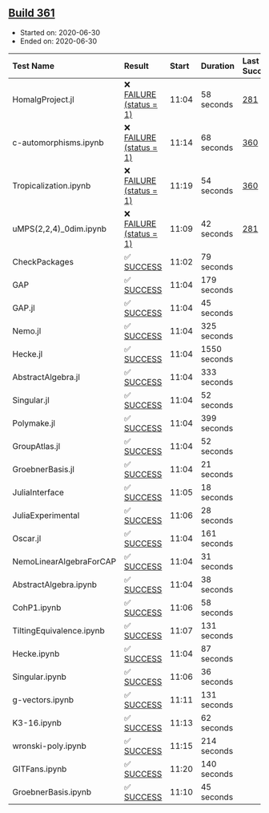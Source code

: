 ## [Build 361](https://oscarci.mathematik.uni-kl.de/job/oscar-stable/361/)

* Started on: 2020-06-30
* Ended on: 2020-06-30

| Test Name    | Result | Start | Duration | Last Success | First Failure |
|:-------------|:-------|:------|:---------|:-------------|:--------------|
| HomalgProject.jl | ❌ [FAILURE (status = 1)](https://oscarci.mathematik.uni-kl.de/job/oscar-stable/361/artifact/logs/build-361/HomalgProject.jl.log) | 11:04 | 58 seconds | [281](https://oscarci.mathematik.uni-kl.de/job/oscar-stable/281/) | [282](https://oscarci.mathematik.uni-kl.de/job/oscar-stable/282/) |
| c-automorphisms.ipynb | ❌ [FAILURE (status = 1)](https://oscarci.mathematik.uni-kl.de/job/oscar-stable/361/artifact/logs/build-361/c-automorphisms.ipynb.log) | 11:14 | 68 seconds | [360](https://oscarci.mathematik.uni-kl.de/job/oscar-stable/360/) | [361](https://oscarci.mathematik.uni-kl.de/job/oscar-stable/361/) |
| Tropicalization.ipynb | ❌ [FAILURE (status = 1)](https://oscarci.mathematik.uni-kl.de/job/oscar-stable/361/artifact/logs/build-361/Tropicalization.ipynb.log) | 11:19 | 54 seconds | [360](https://oscarci.mathematik.uni-kl.de/job/oscar-stable/360/) | [361](https://oscarci.mathematik.uni-kl.de/job/oscar-stable/361/) |
| uMPS(2,2,4)_0dim.ipynb | ❌ [FAILURE (status = 1)](https://oscarci.mathematik.uni-kl.de/job/oscar-stable/361/artifact/logs/build-361/uMPS-2-2-4-_0dim.ipynb.log) | 11:09 | 42 seconds | [281](https://oscarci.mathematik.uni-kl.de/job/oscar-stable/281/) | [282](https://oscarci.mathematik.uni-kl.de/job/oscar-stable/282/) |
| CheckPackages | ✅ [SUCCESS](https://oscarci.mathematik.uni-kl.de/job/oscar-stable/361/artifact/logs/build-361/CheckPackages.log) | 11:02 | 79 seconds |  |  |
| GAP | ✅ [SUCCESS](https://oscarci.mathematik.uni-kl.de/job/oscar-stable/361/artifact/logs/build-361/GAP.log) | 11:04 | 179 seconds |  |  |
| GAP.jl | ✅ [SUCCESS](https://oscarci.mathematik.uni-kl.de/job/oscar-stable/361/artifact/logs/build-361/GAP.jl.log) | 11:04 | 45 seconds |  |  |
| Nemo.jl | ✅ [SUCCESS](https://oscarci.mathematik.uni-kl.de/job/oscar-stable/361/artifact/logs/build-361/Nemo.jl.log) | 11:04 | 325 seconds |  |  |
| Hecke.jl | ✅ [SUCCESS](https://oscarci.mathematik.uni-kl.de/job/oscar-stable/361/artifact/logs/build-361/Hecke.jl.log) | 11:04 | 1550 seconds |  |  |
| AbstractAlgebra.jl | ✅ [SUCCESS](https://oscarci.mathematik.uni-kl.de/job/oscar-stable/361/artifact/logs/build-361/AbstractAlgebra.jl.log) | 11:04 | 333 seconds |  |  |
| Singular.jl | ✅ [SUCCESS](https://oscarci.mathematik.uni-kl.de/job/oscar-stable/361/artifact/logs/build-361/Singular.jl.log) | 11:04 | 52 seconds |  |  |
| Polymake.jl | ✅ [SUCCESS](https://oscarci.mathematik.uni-kl.de/job/oscar-stable/361/artifact/logs/build-361/Polymake.jl.log) | 11:04 | 399 seconds |  |  |
| GroupAtlas.jl | ✅ [SUCCESS](https://oscarci.mathematik.uni-kl.de/job/oscar-stable/361/artifact/logs/build-361/GroupAtlas.jl.log) | 11:04 | 52 seconds |  |  |
| GroebnerBasis.jl | ✅ [SUCCESS](https://oscarci.mathematik.uni-kl.de/job/oscar-stable/361/artifact/logs/build-361/GroebnerBasis.jl.log) | 11:04 | 21 seconds |  |  |
| JuliaInterface | ✅ [SUCCESS](https://oscarci.mathematik.uni-kl.de/job/oscar-stable/361/artifact/logs/build-361/JuliaInterface.log) | 11:05 | 18 seconds |  |  |
| JuliaExperimental | ✅ [SUCCESS](https://oscarci.mathematik.uni-kl.de/job/oscar-stable/361/artifact/logs/build-361/JuliaExperimental.log) | 11:06 | 28 seconds |  |  |
| Oscar.jl | ✅ [SUCCESS](https://oscarci.mathematik.uni-kl.de/job/oscar-stable/361/artifact/logs/build-361/Oscar.jl.log) | 11:04 | 161 seconds |  |  |
| NemoLinearAlgebraForCAP | ✅ [SUCCESS](https://oscarci.mathematik.uni-kl.de/job/oscar-stable/361/artifact/logs/build-361/NemoLinearAlgebraForCAP.log) | 11:04 | 31 seconds |  |  |
| AbstractAlgebra.ipynb | ✅ [SUCCESS](https://oscarci.mathematik.uni-kl.de/job/oscar-stable/361/artifact/logs/build-361/AbstractAlgebra.ipynb.log) | 11:04 | 38 seconds |  |  |
| CohP1.ipynb | ✅ [SUCCESS](https://oscarci.mathematik.uni-kl.de/job/oscar-stable/361/artifact/logs/build-361/CohP1.ipynb.log) | 11:06 | 58 seconds |  |  |
| TiltingEquivalence.ipynb | ✅ [SUCCESS](https://oscarci.mathematik.uni-kl.de/job/oscar-stable/361/artifact/logs/build-361/TiltingEquivalence.ipynb.log) | 11:07 | 131 seconds |  |  |
| Hecke.ipynb | ✅ [SUCCESS](https://oscarci.mathematik.uni-kl.de/job/oscar-stable/361/artifact/logs/build-361/Hecke.ipynb.log) | 11:04 | 87 seconds |  |  |
| Singular.ipynb | ✅ [SUCCESS](https://oscarci.mathematik.uni-kl.de/job/oscar-stable/361/artifact/logs/build-361/Singular.ipynb.log) | 11:06 | 36 seconds |  |  |
| g-vectors.ipynb | ✅ [SUCCESS](https://oscarci.mathematik.uni-kl.de/job/oscar-stable/361/artifact/logs/build-361/g-vectors.ipynb.log) | 11:11 | 131 seconds |  |  |
| K3-16.ipynb | ✅ [SUCCESS](https://oscarci.mathematik.uni-kl.de/job/oscar-stable/361/artifact/logs/build-361/K3-16.ipynb.log) | 11:13 | 62 seconds |  |  |
| wronski-poly.ipynb | ✅ [SUCCESS](https://oscarci.mathematik.uni-kl.de/job/oscar-stable/361/artifact/logs/build-361/wronski-poly.ipynb.log) | 11:15 | 214 seconds |  |  |
| GITFans.ipynb | ✅ [SUCCESS](https://oscarci.mathematik.uni-kl.de/job/oscar-stable/361/artifact/logs/build-361/GITFans.ipynb.log) | 11:20 | 140 seconds |  |  |
| GroebnerBasis.ipynb | ✅ [SUCCESS](https://oscarci.mathematik.uni-kl.de/job/oscar-stable/361/artifact/logs/build-361/GroebnerBasis.ipynb.log) | 11:10 | 45 seconds |  |  |
